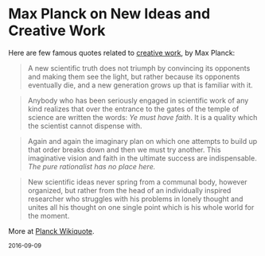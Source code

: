 # Max Planck on New Ideas and Creative Work

Here are few famous quotes related to [creative work](https://bart747.github.io/process/), by Max Planck:

> A new scientific truth does not triumph by convincing
its opponents and making them see the light,
but rather because its opponents eventually die,
and a new generation grows up that is familiar with it.

> Anybody who has been seriously engaged in scientific work
of any kind realizes that over the entrance to the gates of the temple of
science are written the words: *Ye must have faith*.
It is a quality which the scientist cannot dispense with.

> Again and again the imaginary plan on which one attempts to build up
that order breaks down and then we must try another.
This imaginative vision and faith in the ultimate success
are indispensable.
*The pure rationalist has no place here.*

> New scientific ideas never spring from a communal body,
however organized, but rather from the head of an individually
inspired researcher who struggles with his problems in lonely
thought and unites all his thought on one single point which is
his whole world for the moment.

More at [Planck Wikiquote](https://en.wikiquote.org/wiki/Max_Planck).

<small>2016-09-09</small>

